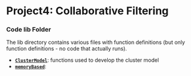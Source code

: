 # Project4: Collaborative Filtering

### Code lib Folder

The lib directory contains various files with function definitions (but only function definitions - no code that actually runs).
+ [**`ClusterModel`**](ClusterModel.RData): functions used to develop the cluster model  
+ [**`memoryBased`**](memoryBased.RData): 

